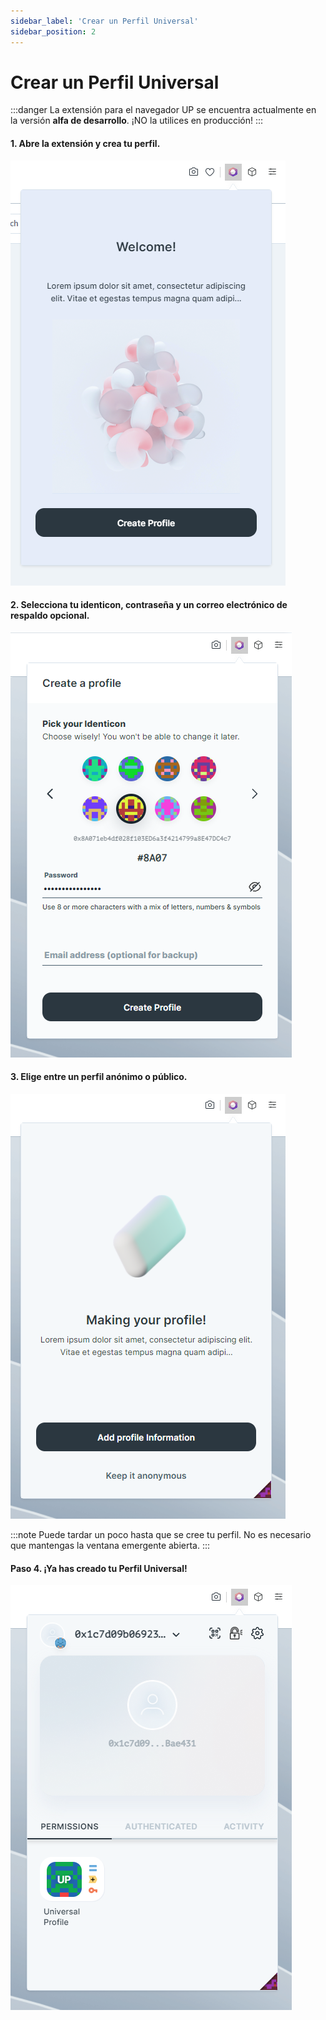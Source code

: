 ```yaml
---
sidebar_label: 'Crear un Perfil Universal'
sidebar_position: 2
---
```


# Crear un Perfil Universal

:::danger
La extensión para el navegador UP se encuentra actualmente en la versión **alfa de desarrollo**. ¡NO la utilices en producción!
:::

#### 1. Abre la extensión y crea tu perfil.

![Paso 1 - Firefox: Abrir extensión](/img/extension/01-create-profile.png)

#### 2. Selecciona tu identicon, contraseña y un correo electrónico de respaldo opcional.

![Paso 2 - Firefox: Configurar la extensión](/img/extension/02-create-profile.png)

#### 3. Elige entre un perfil anónimo o público.

![Paso 3 - Firefox: Tipo de perfil de la extensión](/img/extension/03-create-profile.png)

:::note
Puede tardar un poco hasta que se cree tu perfil. No es necesario que mantengas la ventana emergente abierta.
:::

#### Paso 4. ¡Ya has creado tu Perfil Universal!

![Paso 4 - Firefox: Exito extensión](/img/extension/04-create-profile.png)
